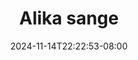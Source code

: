 --- 
title: "Alika sange"
description: "  bokeh Alika sange instagram video full terbaru"
date: 2024-11-14T22:22:53-08:00
file_code: "dgvpy3whaiid"
draft: false
cover: "vz53fv20vsude1xu.jpg"
tags: ["Alika", "sange", "bokep-indo", "bokep-viral", "bokep-ig"]
length: 260
fld_id: "1235299"
foldername: "ALIKA TISSA SMA"
categories: ["ALIKA TISSA SMA"]
views: 99
---